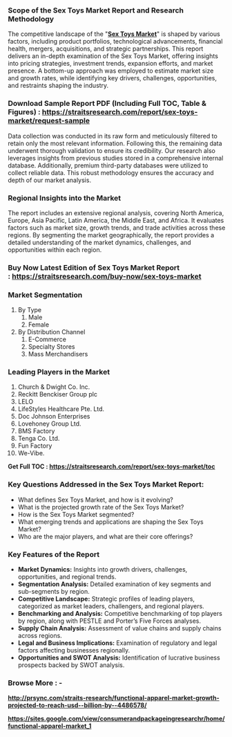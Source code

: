 <h3>Scope of the Sex Toys Market Report and Research Methodology</h3>
<p>The competitive landscape of the "<strong><a href="https://straitsresearch.com/report/sex-toys-market">Sex Toys Market</a></strong>" is shaped by various factors, including product portfolios, technological advancements, financial health, mergers, acquisitions, and strategic partnerships. This report delivers an in-depth examination of the Sex Toys Market, offering insights into pricing strategies, investment trends, expansion efforts, and market presence. A bottom-up approach was employed to estimate market size and growth rates, while identifying key drivers, challenges, opportunities, and restraints shaping the industry.</p>
<h3><strong>Download Sample Report PDF (Including Full TOC, Table &amp; Figures) :&nbsp;<a href="https://straitsresearch.com/report/sex-toys-market/request-sample">https://straitsresearch.com/report/sex-toys-market/request-sample</a>&nbsp;</strong></h3>
<p>Data collection was conducted in its raw form and meticulously filtered to retain only the most relevant information. Following this, the remaining data underwent thorough validation to ensure its credibility. Our research also leverages insights from previous studies stored in a comprehensive internal database. Additionally, premium third-party databases were utilized to collect reliable data. This robust methodology ensures the accuracy and depth of our market analysis.</p>
<h3>Regional Insights into the Market</h3>
<p>The report includes an extensive regional analysis, covering North America, Europe, Asia Pacific, Latin America, the Middle East, and Africa. It evaluates factors such as market size, growth trends, and trade activities across these regions. By segmenting the market geographically, the report provides a detailed understanding of the market dynamics, challenges, and opportunities within each region.</p>
<h3><strong>Buy Now Latest Edition of&nbsp;Sex Toys Market Report :&nbsp;<a href="https://straitsresearch.com/buy-now/sex-toys-market">https://straitsresearch.com/buy-now/sex-toys-market</a>&nbsp;</strong></h3>
<h3>Market Segmentation</h3>
<ol>
<li>By Type
<ol>
<li>Male&nbsp;</li>
<li>Female</li>
</ol>
</li>
<li>By Distribution Channel
<ol>
<li>E-Commerce</li>
<li>Specialty Stores</li>
<li>Mass Merchandisers&nbsp;</li>
</ol>
</li>
</ol>
<h3>Leading Players in the Market</h3>
<ol>
<li>Church &amp; Dwight Co. Inc.</li>
<li>Reckitt Benckiser Group plc</li>
<li>LELO</li>
<li>LifeStyles Healthcare Pte. Ltd.</li>
<li>Doc Johnson Enterprises</li>
<li>Lovehoney Group Ltd.</li>
<li>BMS Factory</li>
<li>Tenga Co. Ltd.</li>
<li>Fun Factory</li>
<li>We-Vibe.</li>
</ol>
<p><strong>Get Full TOC :&nbsp;<a href="https://straitsresearch.com/report/sex-toys-market/toc">https://straitsresearch.com/report/sex-toys-market/toc</a></strong></p>
<h3>Key Questions Addressed in the Sex Toys Market Report:</h3>
<ul>
<li>What defines Sex Toys Market, and how is it evolving?</li>
<li>What is the projected growth rate of the Sex Toys Market?</li>
<li>How is the Sex Toys Market segmented?</li>
<li>What emerging trends and applications are shaping the Sex Toys Market?</li>
<li>Who are the major players, and what are their core offerings?</li>
</ul>
<h3>Key Features of the Report</h3>
<ul>
<li><strong>Market Dynamics:</strong> Insights into growth drivers, challenges, opportunities, and regional trends.</li>
<li><strong>Segmentation Analysis:</strong> Detailed examination of key segments and sub-segments by region.</li>
<li><strong>Competitive Landscape:</strong> Strategic profiles of leading players, categorized as market leaders, challengers, and regional players.</li>
<li><strong>Benchmarking and Analysis:</strong> Competitive benchmarking of top players by region, along with PESTLE and Porter&rsquo;s Five Forces analyses.</li>
<li><strong>Supply Chain Analysis:</strong> Assessment of value chains and supply chains across regions.</li>
<li><strong>Legal and Business Implications:</strong> Examination of regulatory and legal factors affecting businesses regionally.</li>
<li><strong>Opportunities and SWOT Analysis:</strong> Identification of lucrative business prospects backed by SWOT analysis.</li>
</ul>
<h3>Browse More : -</h3>
<p><strong><a href="http://prsync.com/straits-research/functional-apparel-market-growth-projected-to-reach-usd--billion-by--4486578/">http://prsync.com/straits-research/functional-apparel-market-growth-projected-to-reach-usd--billion-by--4486578/</a></strong></p>
<p><strong><a href="https://sites.google.com/view/consumerandpackageingresearchr/home/functional-apparel-market_1">https://sites.google.com/view/consumerandpackageingresearchr/home/functional-apparel-market_1</a></strong></p>
